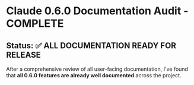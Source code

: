 # Claude 0.6.0 Documentation Audit - COMPLETE

## Status: ✅ ALL DOCUMENTATION READY FOR RELEASE

After a comprehensive review of all user-facing documentation, I've found that **all 0.6.0 features are already well documented** across the project.
